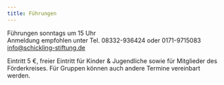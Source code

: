 ```yaml
---
title: Führungen
---
```


Führungen sonntags um 15 Uhr   
Anmeldung empfohlen unter Tel. 08332-936424 oder 0171-9715083        
info@schickling-stiftung.de

Eintritt 5 €, freier Eintritt für Kinder & Jugendliche sowie für Mitglieder des Förderkreises. Für Gruppen können auch andere Termine vereinbart werden.